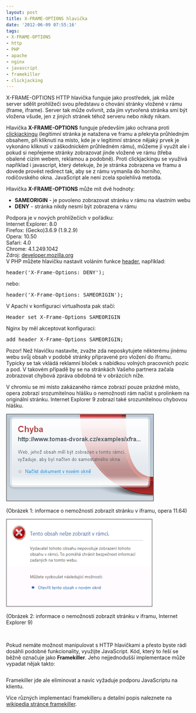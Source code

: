 ```yaml
---
layout: post
title: X-FRAME-OPTIONS hlavička
date: '2012-06-09 07:55:16'
tags:
- X-FRAME-OPTIONS
- http
- PHP
- apache
- nginx
- javascript
- framekiller
- clickjacking
---
```

X-FRAME-OPTIONS HTTP hlavička funguje jako prostředek, jak může server sdělit prohlížeči svou představu o chování stránky vložené v rámu (frame, iframe). Server tak může ovlivnit, zda jím vytvořená stránka smí být vložena všude, jen z jiných stránek téhož serveru nebo nikdy nikam.

<p>Hlavička <strong>X-FRAME-OPTIONS</strong> funguje především jako ochrana proti <a href="http://cs.wikipedia.org/wiki/Clickjacking">clickjackingu</a> (legitimní stránka je natažena ve framu a překryta průhledným obsahem, při kliknutí na místo, kde je v legitimní stránce nějaký prvek je vykonáno kliknutí v záškodnickém průhledném rámu), můžeme jí využít ale i pokud si nepřejeme stránky zobrazovat jinde vložené ve rámu (třeba obalené cizím webem, reklamou a podobně). Proti clickjackingu se využívá například i javascript, který detekuje, že je stránka zobrazena ve framu a dovede provést redirect tak, aby se z rámu vymanila do horního, rodičovského okna. JavaScript ale není zcela spolehlivá metoda. </p>
<p>Hlavička <strong>X-FRAME-OPTIONS</strong> může mít dvě hodnoty:</p>
<ul>
<li><strong>SAMEORIGIN</strong> - je povoleno zobrazovat stránku v rámu na vlastním webu</li>
<li><strong>DENY</strong> - stránka nikdy nesmí být zobrazena v rámu</li>
</ul>

<div>Podpora je v nových prohlížečích v pořádku:</div>

<div>Internet Explorer: 8.0</div>
<div>Firefox: (Gecko)3.6.9 (1.9.2.9)</div>
<div>Opera: 10.50</div>
<div>Safari: 4.0</div>
<div>Chrome: 4.1.249.1042</div>

<div>Zdroj: <a href="https://developer.mozilla.org/en/The_X-FRAME-OPTIONS_response_header">developer.mozilla.org</a></div>


<div>V PHP můžete hlavičku nastavit voláním funkce <a href="http://php.net/manual/en/function.header.php">header</a>, například:</div>

<pre>header('X-Frame-Options: DENY'); </pre>
<div>nebo:</div>
<pre>header('X-Frame-Options: SAMEORIGIN');</pre>
<p>V Apachi v konfiguraci virtualhosta pak stačí:</p>
<pre>Header set X-Frame-Options SAMEORIGIN</pre>
<p>Nginx by měl akceptovat konfiguraci:</p>
<pre>add_header X-Frame-Options SAMEORIGIN;</pre>
<p>Pozor! Než hlavičku nastavíte, zvažte zda neposkytujete některému jinému webu svůj obsah v podobě stránky připravené pro vložení do iframu. Typicky se tak vkládá reklamní bloček s nabídkou volných pracovních pozic a pod. V takovém případě by se na stránkách Vašeho partnera začala zobrazovat chybová zpráva obdobná té v obrázcích níže.</p>
<p>V chromiu se mi místo zakázaného rámce zobrazí pouze prázdné místo, opera zobrazí srozumitelnou hlášku o nemožnosti rám načíst s prolinkem na originální stránku. Internet Explorer 9 zobrazí také srozumitelnou chybovou hlášku.</p>
<p><img src="/images/100.png" alt="Informace prohlížeče opera o zakázaném zobrazení iframu" width="404" height="239" /></p>
<p>(Obrázek 1: informace o nemožnosti zobrazit stránku v iframu, opera 11.64)</p>
<p><img src="/images/101.png" alt="informace o nemožnosti zobrazit stránku v iframu, Internet Explorer 9" width="400" height="240" /></p>
<p>(Obrázek 2: informace o nemožnosti zobrazit stránku v iframu, Internet Explorer 9)</p>
<p> </p>
<p>Pokud nemáte možnost manipulovat s HTTP hlavičkami a přesto byste rádi dosáhli podobné funkcionality, využijte JavaScript. Kód, který to řeší se běžně označuje jako <strong>Framekiller</strong>. Jeho nejjednodušší implementace může vypadat nějak takto:</p>
<pre><script type="text/javascript">
  if(top != self) top.location.replace(location);
</script></pre>
<p>Framekiller jde ale eliminovat a navíc vyžaduje podporu JavaScriptu na klientu.</p>
<p>Více různých implementací framekilleru a detailní popis naleznete na <a href="http://en.wikipedia.org/wiki/Framekiller">wikipedia stránce framekiller</a>.</p>
